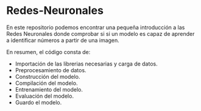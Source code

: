 # Redes-Neuronales

En este repositorio podemos encontrar una pequeña introducción a las Redes Neuronales donde comprobar si si un modelo es capaz de aprender a identificar números a partir de una imagen.

En resumen, el código consta de:

- Importación de las librerias necesarias y carga de datos.
- Preprocesamiento de datos.
- Construcción del modelo.
- Compilación del modelo.
- Entrenamiento del modelo.
- Evaluación del modelo.
- Guardo el modelo.
